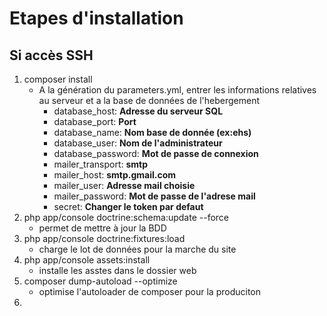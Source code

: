 Etapes d'installation
=====================
Si accès SSH
------------

1. composer install
    * A la génération du parameters.yml,
    entrer les informations relatives au serveur
    et a la base de données de l'hebergement
        * database_host: **Adresse du serveur SQL**
        * database_port: **Port**
        * database_name: **Nom base de donnée (ex:ehs)**
        * database_user: **Nom de l'administrateur**
        * database_password: **Mot de passe de connexion**
        * mailer_transport: **smtp**
        * mailer_host: **smtp.gmail.com**
        * mailer_user: **Adresse mail choisie**
        * mailer_password: **Mot de passe de l'adrese mail**
        * secret: **Changer le token par defaut**
2. php app/console doctrine:schema:update --force
    * permet de mettre à jour la BDD
3. php app/console doctrine:fixtures:load
    * charge le lot de données pour la marche du site
4. php app/console assets:install
    * installe les asstes dans le dossier web
5. composer dump-autoload --optimize
    * optimise l'autoloader de composer pour la produciton
6. 
